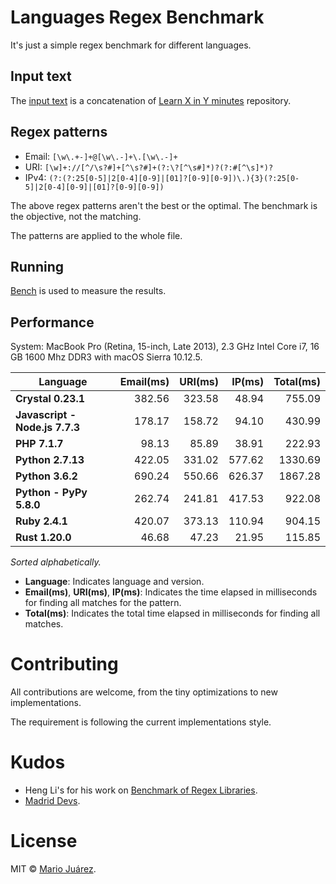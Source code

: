 # Languages Regex Benchmark

It's just a simple regex benchmark for different languages.

## Input text

The [input text](input-text.txt) is a concatenation of [Learn X in Y minutes](https://github.com/adambard/learnxinyminutes-docs) repository.

## Regex patterns

- Email: ``[\w\.+-]+@[\w\.-]+\.[\w\.-]+``
- URI: ``[\w]+://[^/\s?#]+[^\s?#]+(?:\?[^\s#]*)?(?:#[^\s]*)?``
- IPv4: ``(?:(?:25[0-5]|2[0-4][0-9]|[01]?[0-9][0-9])\.){3}(?:25[0-5]|2[0-4][0-9]|[01]?[0-9][0-9])``

The above regex patterns aren't the best or the optimal. The benchmark is the objective, not the matching.

The patterns are applied to the whole file.

## Running

[Bench](https://github.com/Gabriel439/bench) is used to measure the results.

## Performance

System: MacBook Pro (Retina, 15-inch, Late 2013), 2.3 GHz Intel Core i7, 16 GB 1600 Mhz DDR3 with macOS Sierra 10.12.5.

Language | Email(ms) | URI(ms) | IP(ms) | Total(ms)
--- | ---: | ---: | ---: | ---:
**Crystal 0.23.1** | 382.56 | 323.58 | 48.94 | 755.09
**Javascript - Node.js 7.7.3** | 178.17 | 158.72 | 94.10 | 430.99
**PHP 7.1.7** | 98.13 | 85.89 | 38.91 | 222.93
**Python 2.7.13** | 422.05 | 331.02 | 577.62 | 1330.69
**Python 3.6.2** | 690.24 | 550.66 | 626.37 | 1867.28
**Python - PyPy 5.8.0** | 262.74 | 241.81 | 417.53 | 922.08
**Ruby 2.4.1** | 420.07 | 373.13 | 110.94 | 904.15
**Rust 1.20.0** | 46.68 | 47.23 | 21.95 | 115.85

*Sorted alphabetically.*

- **Language**: Indicates language and version.
- **Email(ms)**, **URI(ms)**, **IP(ms)**: Indicates the time elapsed in milliseconds for finding all matches for the pattern.
- **Total(ms)**: Indicates the total time elapsed in milliseconds for finding all matches.

# Contributing

All contributions are welcome, from the tiny optimizations to new implementations.

The requirement is following the current implementations style.

# Kudos

- Heng Li's for his work on [Benchmark of Regex Libraries](http://lh3lh3.users.sourceforge.net/reb.shtml).
- [Madrid Devs](http://madriddevs.org/).

# License

MIT © [Mario Juárez](https://github.com/mariomka).

